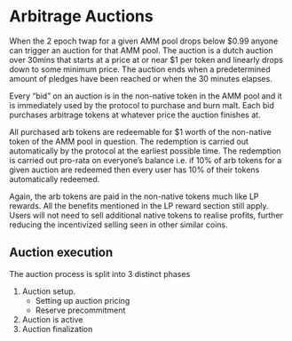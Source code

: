 # Arbitrage Auctions

When the 2 epoch twap for a given AMM pool drops below $0.99 anyone can trigger an auction for that AMM pool. The auction is a dutch auction over 30mins that starts at a price at or near $1 per token and linearly drops down to some minimum price. The auction ends when a predetermined amount of pledges have been reached or when the 30 minutes elapses.

Every “bid” on an auction is in the non-native token in the AMM pool and it is immediately used by the protocol to purchase and burn malt. Each bid purchases arbitrage tokens at whatever price the auction finishes at.

All purchased arb tokens are redeemable for $1 worth of the non-native token of the AMM pool in question. The redemption is carried out automatically by the protocol at the earliest possible time. The redemption is carried out pro-rata on everyone’s balance i.e. if 10% of arb tokens for a given auction are redeemed then every user has 10% of their tokens automatically redeemed.

Again, the arb tokens are paid in the non-native tokens much like LP rewards. All the benefits mentioned in the LP reward section still apply. Users will not need to sell additional native tokens to realise profits, further reducing the incentivized selling seen in other similar coins.

## Auction execution

The auction process is split into 3 distinct phases

1. Auction setup.
   * Setting up auction pricing
   * Reserve precommitment
2. Auction is active
3. Auction finalization

